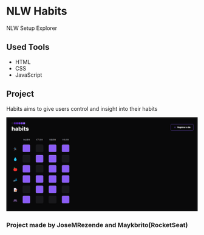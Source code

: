 # NLW Habits

NLW Setup Explorer

## Used Tools

- HTML
- CSS
- JavaScript

## Project 

Habits aims to give users control and insight into their habits

![Screenshot Project](./assets/ScreenNLW.png)





### Project made by JoseMRezende and Maykbrito(RocketSeat)